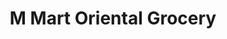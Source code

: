 ---
title: "M Mart Oriental Grocery"
url: /fort-wayne/m-mart-oriental-grocery/
shop: supermarket
---